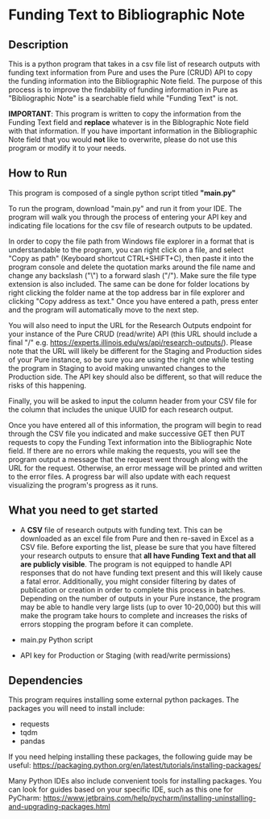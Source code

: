 # Funding Text to Bibliographic Note

## Description

This is a python program that takes in a csv file list of research outputs with funding text information from Pure and uses the Pure (CRUD) API to copy the funding information into the Bibliographic Note field. The purpose of this process is to improve the findability of funding information in Pure as "Bibliographic Note" is a searchable field while "Funding Text" is not. 

**IMPORTANT**: This program is written to copy the information from the Funding Text field and **replace** whatever is in the Biblographic Note field with that information. If you have important information in the Bibliographic Note field that you would **not** like to overwrite, please do not use this program or modify it to your needs.
## How to Run

This program is composed of a single python script titled **"main.py"** 

To run the program, download "main.py" and run it from your IDE. The program will walk you through the process of entering your API key and indicating file locations for the csv file of research outputs to be updated. 

In order to copy the file path from Windows file explorer in a format that is understandable to the program, you can right click on a file, and select "Copy as path" (Keyboard shortcut CTRL+SHIFT+C), then paste it into the program console and delete the quotation marks around the file name and change any backslash ("\\") to a forward slash ("/"). Make sure the file type extension is also included. The same can be done for folder locations by right clicking the folder name at the top address bar in file explorer and clicking "Copy address as text." Once you have entered a path, press enter and the program will automatically move to the next step. 

You will also need to input the URL for the Research Outputs endpoint for your instance of the Pure CRUD (read/write) API (this URL should include a final "/" e.g. https://experts.illinois.edu/ws/api/research-outputs/). Please note that the URL will likely be different for the Staging and Production sides of your Pure instance, so be sure you are using the right one while testing the program in Staging to avoid making unwanted changes to the Production side. The API key should also be different, so that will reduce the risks of this happening. 

Finally, you will be asked to input the column header from your CSV file for the column that includes the unique UUID for each research output. 

Once you have entered all of this information, the program will begin to read through the CSV file you indicated and make successive GET then PUT requests to copy the Funding Text information into the Bibliographic Note field. If there are no errors while making the requests, you will see the program output a message that the request went through along with the URL for the request. Otherwise, an error message will be printed and written to the error files. A progress bar will also update with each request visualizing the program's progress as it runs. 

## What you need to get started

* A __CSV__ file of research outputs with funding text. This can be downloaded as an excel file from Pure and then re-saved in Excel as a CSV file. Before exporting the list, please be sure that you have filtered your research outputs to ensure that **all have Funding Text and that all are publicly visible**. The program is not equipped to handle API responses that do not have funding text present and this will likely cause a fatal error. Additionally, you might consider filtering by dates of publication or creation in order to complete this process in batches. Depending on the number of outputs in your Pure instance, the program may be able to handle very large lists (up to over 10-20,000) but this will make the program take hours to complete and increases the risks of errors stopping the program before it can complete.
  
* main.py Python script
  
* API key for Production or Staging (with read/write permissions)

## Dependencies

This program requires installing some external python packages. The packages you will need to install include:
* requests
* tqdm
* pandas

If you need helping installing these packages, the following guide may be useful: https://packaging.python.org/en/latest/tutorials/installing-packages/

Many Python IDEs also include convenient tools for installing packages. You can look for guides based on your specific IDE, such as this one for PyCharm: https://www.jetbrains.com/help/pycharm/installing-uninstalling-and-upgrading-packages.html

